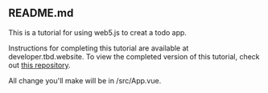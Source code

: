 ## README.md

This is a tutorial for using web5.js to creat a todo app.

Instructions for completing this tutorial are available at developer.tbd.website. To view the completed version of this tutorial, check out [this repository](https://github.com/TBD54566975/incubating-web5-labs/tree/main/todo-app).

All change you'll make will be in /src/App.vue.

